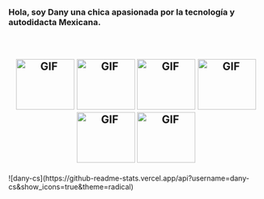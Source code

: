 ### Hola, soy Dany una chica apasionada por la tecnología y autodidacta Mexicana.
<br>
<div align='center'>
<h2 Lenguajes y herramientas />
<img height = "100px" width = "115px" alt="GIF" src="https://media.giphy.com/media/XAxylRMCdpbEWUAvr8/giphy.gif" />
<img height = "100px" width = "115px" alt="GIF" src="https://media.giphy.com/media/fsEaZldNC8A1PJ3mwp/giphy.gif" />
<img height = "100px" width = "115px" alt="GIF" src = "https://media.giphy.com/media/ln7z2eWriiQAllfVcn/giphy.gif" />
<img height = "100px" width = "115px" alt="GIF" src = "https://media.giphy.com/media/kH1DBkPNyZPOk0BxrM/giphy.gif" />
<img height = "100px" width = "115px" alt="GIF" src ="https://media.giphy.com/media/Ri2TUcKlaOcaDBxFpY/giphy.gif" />
<img height = "100px" width = "115px" alt="GIF" src="https://media.giphy.com/media/iFmw13LV1hHhViPPWz/giphy.gif" />
</div>
![dany-cs](https://github-readme-stats.vercel.app/api?username=dany-cs&show_icons=true&theme=radical)

<!--
**dany-cs/dany-cs** is a ✨ _special_ ✨ repository because its `README.md` (this file) appears on your GitHub profile.

Here are some ideas to get you started:

- 🔭 I’m currently working on ...
- 🌱 I’m currently learning ...
- 👯 I’m looking to collaborate on ...
- 🤔 I’m looking for help with ...
- 💬 Ask me about ...
- 📫 How to reach me: ...
- 😄 Pronouns: ...
- ⚡ Fun fact: ...
-->
 
